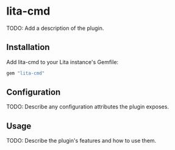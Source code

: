# lita-cmd

TODO: Add a description of the plugin.

## Installation

Add lita-cmd to your Lita instance's Gemfile:

``` ruby
gem "lita-cmd"
```

## Configuration

TODO: Describe any configuration attributes the plugin exposes.

## Usage

TODO: Describe the plugin's features and how to use them.
